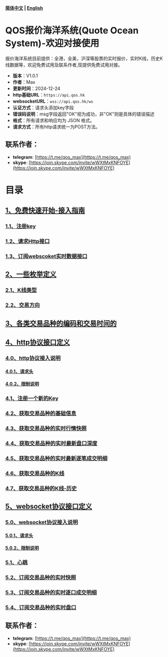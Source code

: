 **[简体中文](https://github.com/qos-max/quote-ocean-system/blob/main/README.md) | [English](https://github.com/qos-max/quote-ocean-system/blob/main/README_en.md)**
# QOS报价海洋系统(Quote Ocean System)-欢迎对接使用
报价海洋系统目前提供：全港，全美，沪深等股票的实时报价，实时K线，历史K线数据等，欢迎免费试用及联系作者,现提供免费试用对接。
- **版本**：V1.0.1
- **作者**：Max
- **更新时间**：2024-12-24
- **http基础URL**：`https://api.qos.hk`
- **websocketURL**：`wss://api.qos.hk/ws`
- **认证方式**：请求头添加key字段
- **错误码说明**：msg字段返回"OK"视为成功，非"OK"则是具体的错误描述
- **格式**：所有请求和响应均为 JSON 格式。
- **请求方式**：所有http请求统一为POST方法。
## 联系作者：
- **telegram**: [https://t.me/qos_max](https://t.me/qos_max)
- **skype**: [https://join.skype.com/invite/wWXtMxKNFOYE](https://join.skype.com/invite/wWXtMxKNFOYE)
# 目录
## [1、免费快速开始-接入指南](https://github.com/qos-max/quote-ocean-system/blob/main/api.md#1%E5%BF%AB%E9%80%9F%E5%BC%80%E5%A7%8B-%E6%8E%A5%E5%85%A5%E6%8C%87%E5%8D%97)
### [1.1、注册key](https://github.com/qos-max/quote-ocean-system/blob/main/api.md#11%E6%B3%A8%E5%86%8Ckey)
### [1.2、请求Http接口](https://github.com/qos-max/quote-ocean-system/blob/main/api.md#12%E8%AF%B7%E6%B1%82http%E6%8E%A5%E5%8F%A3)
### [1.3、订阅webscoket实时数据接口](https://github.com/qos-max/quote-ocean-system/blob/main/api.md#13%E8%AE%A2%E9%98%85webscoket%E5%AE%9E%E6%97%B6%E6%95%B0%E6%8D%AE%E6%8E%A5%E5%8F%A3)
## [2、一些枚举定义](https://github.com/qos-max/quote-ocean-system/blob/main/api.md#2%E4%B8%80%E4%BA%9B%E6%9E%9A%E4%B8%BE%E5%AE%9A%E4%B9%89)
### [2.1、K线类型](https://github.com/qos-max/quote-ocean-system/blob/main/api.md#21k%E7%BA%BF%E7%B1%BB%E5%9E%8B)
### [2.2、交易方向](https://github.com/qos-max/quote-ocean-system/blob/main/api.md#22%E4%BA%A4%E6%98%93%E6%96%B9%E5%90%91)
## [3、各类交易品种的编码和交易时间的](https://github.com/qos-max/quote-ocean-system/blob/main/api.md#3%E5%90%84%E7%B1%BB%E4%BA%A4%E6%98%93%E5%93%81%E7%A7%8D%E7%9A%84%E7%BC%96%E7%A0%81%E5%92%8C%E4%BA%A4%E6%98%93%E6%97%B6%E9%97%B4)
## [4、http协议接口定义](https://github.com/qos-max/quote-ocean-system/blob/main/api.md#4http%E5%8D%8F%E8%AE%AE%E6%8E%A5%E5%8F%A3%E5%AE%9A%E4%B9%89)
### [4.0、http协议接入说明](https://github.com/qos-max/quote-ocean-system/blob/main/api.md#40http%E5%8D%8F%E8%AE%AE%E6%8E%A5%E5%85%A5%E8%AF%B4%E6%98%8E)
#### [4.0.1、请求头](https://github.com/qos-max/quote-ocean-system/blob/main/api.md#40http%E5%8D%8F%E8%AE%AE%E6%8E%A5%E5%85%A5%E8%AF%B4%E6%98%8E)
#### [4.0.2、限制说明](https://github.com/qos-max/quote-ocean-system/blob/main/api.md#40http%E5%8D%8F%E8%AE%AE%E6%8E%A5%E5%85%A5%E8%AF%B4%E6%98%8E)
### [4.1、注册一个新的Key](https://github.com/qos-max/quote-ocean-system/blob/main/api.md#41%E6%B3%A8%E5%86%8C%E4%B8%80%E4%B8%AA%E6%96%B0%E7%9A%84key)
### [4.2、获取交易品种的基础信息](https://github.com/qos-max/quote-ocean-system/blob/main/api.md#42%E8%8E%B7%E5%8F%96%E4%BA%A4%E6%98%93%E5%93%81%E7%A7%8D%E7%9A%84%E5%9F%BA%E7%A1%80%E4%BF%A1%E6%81%AF)
### [4.3、获取交易品种的实时行情快照](https://github.com/qos-max/quote-ocean-system/blob/main/api.md#43%E8%8E%B7%E5%8F%96%E4%BA%A4%E6%98%93%E5%93%81%E7%A7%8D%E7%9A%84%E5%AE%9E%E6%97%B6%E8%A1%8C%E6%83%85%E5%BF%AB%E7%85%A7)
### [4.4、获取交易品种的实时最新盘口深度](https://github.com/qos-max/quote-ocean-system/blob/main/api.md#44%E8%8E%B7%E5%8F%96%E4%BA%A4%E6%98%93%E5%93%81%E7%A7%8D%E7%9A%84%E5%AE%9E%E6%97%B6%E6%9C%80%E6%96%B0%E7%9B%98%E5%8F%A3%E6%B7%B1%E5%BA%A6)
### [4.5、获取交易品种的实时最新逐笔成交明细](https://github.com/qos-max/quote-ocean-system/blob/main/api.md#45%E8%8E%B7%E5%8F%96%E4%BA%A4%E6%98%93%E5%93%81%E7%A7%8D%E7%9A%84%E5%AE%9E%E6%97%B6%E6%9C%80%E6%96%B0%E9%80%90%E7%AC%94%E6%88%90%E4%BA%A4%E6%98%8E%E7%BB%86)
### [4.6、获取交易品种的K线](https://github.com/qos-max/quote-ocean-system/blob/main/api.md#46%E8%8E%B7%E5%8F%96%E4%BA%A4%E6%98%93%E5%93%81%E7%A7%8D%E7%9A%84k%E7%BA%BF)
### [4.7、获取交易品种的K线-历史](https://github.com/qos-max/quote-ocean-system/blob/main/api.md#47%E8%8E%B7%E5%8F%96%E4%BA%A4%E6%98%93%E5%93%81%E7%A7%8D%E7%9A%84k%E7%BA%BF-%E5%8E%86%E5%8F%B2)
## [5、websocket协议接口定义](https://github.com/qos-max/quote-ocean-system/blob/main/api.md#5websocket%E5%8D%8F%E8%AE%AE%E6%8E%A5%E5%8F%A3%E5%AE%9A%E4%B9%89)
### [5.0、websocket协议接入说明](https://github.com/qos-max/quote-ocean-system/blob/main/api.md#50websocket%E5%8D%8F%E8%AE%AE%E6%8E%A5%E5%85%A5%E8%AF%B4%E6%98%8E)
#### [5.0.1、请求头](https://github.com/qos-max/quote-ocean-system/blob/main/api.md#50websocket%E5%8D%8F%E8%AE%AE%E6%8E%A5%E5%85%A5%E8%AF%B4%E6%98%8E)
#### [5.0.2、限制说明](https://github.com/qos-max/quote-ocean-system/blob/main/api.md#502%E9%99%90%E5%88%B6%E8%AF%B4%E6%98%8E)
### [5.1、心跳](https://github.com/qos-max/quote-ocean-system/blob/main/api.md#51%E5%BF%83%E8%B7%B3)
### [5.2、订阅交易品种的实时快照](https://github.com/qos-max/quote-ocean-system/blob/main/api.md#52%E8%AE%A2%E9%98%85%E4%BA%A4%E6%98%93%E5%93%81%E7%A7%8D%E7%9A%84%E5%AE%9E%E6%97%B6%E5%BF%AB%E7%85%A7)
### [5.3、订阅交易品种的实时逐口成交明细](https://github.com/qos-max/quote-ocean-system/blob/main/api.md#53%E8%AE%A2%E9%98%85%E4%BA%A4%E6%98%93%E5%93%81%E7%A7%8D%E7%9A%84%E5%AE%9E%E6%97%B6%E9%80%90%E5%8F%A3%E6%88%90%E4%BA%A4%E6%98%8E%E7%BB%86)
### [5.4、订阅交易品种的实时盘口](https://github.com/qos-max/quote-ocean-system/blob/main/api.md#54%E8%AE%A2%E9%98%85%E4%BA%A4%E6%98%93%E5%93%81%E7%A7%8D%E7%9A%84%E5%AE%9E%E6%97%B6%E7%9B%98%E5%8F%A3)
## 联系作者：
- **telegram**: [https://t.me/qos_max](https://t.me/qos_max)
- **skype**: [https://join.skype.com/invite/wWXtMxKNFOYE](https://join.skype.com/invite/wWXtMxKNFOYE)
